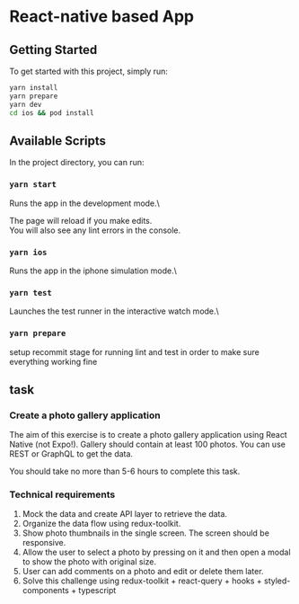 # React-native based App

## Getting Started

To get started with this project, simply run:

```bash
yarn install
yarn prepare
yarn dev
cd ios && pod install
```

## Available Scripts

In the project directory, you can run:

### `yarn start`

Runs the app in the development mode.\

The page will reload if you make edits.\
You will also see any lint errors in the console.

### `yarn ios`

Runs the app in the iphone simulation mode.\

### `yarn test`

Launches the test runner in the interactive watch mode.\

### `yarn prepare`

setup recommit stage for running lint and test in order to make sure everything working fine

## task

### Create a photo gallery application

The aim of this exercise is to create a photo gallery application using React Native (not Expo!). Gallery should contain at least 100 photos.
You can use REST or GraphQL to get the data.

You should take no more than 5-6 hours to complete this task.

### Technical requirements

1. Mock the data and create API layer to retrieve the data.
2. Organize the data flow using redux-toolkit.
3. Show photo thumbnails in the single screen. The screen should be responsive.
4. Allow the user to select a photo by pressing on it and then open a modal to show the photo with original size.
5. User can add comments on a photo and edit or delete them later.
6. Solve this challenge using redux-toolkit + react-query + hooks + styled-components + typescript

